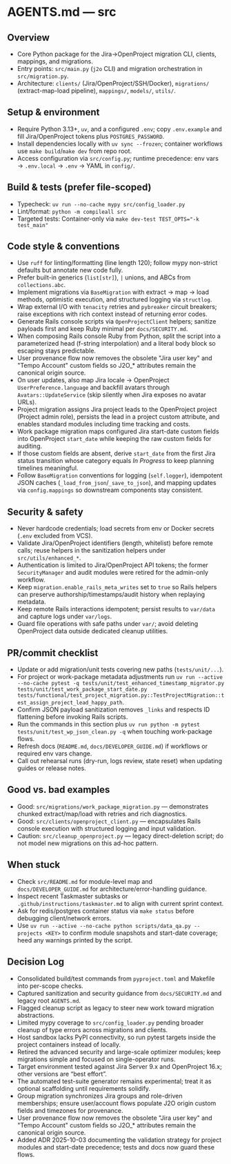 <!-- Managed by agent: keep sections and order; edit content, not structure. Last updated: 2025-09-30 -->
# AGENTS.md — src

## Overview
- Core Python package for the Jira→OpenProject migration CLI, clients, mappings, and migrations.
- Entry points: `src/main.py` (`j2o` CLI) and migration orchestration in `src/migration.py`.
- Architecture: `clients/` (Jira/OpenProject/SSH/Docker), `migrations/` (extract-map-load pipeline), `mappings/`, `models/`, `utils/`.

## Setup & environment
- Require Python 3.13+, `uv`, and a configured `.env`; copy `.env.example` and fill Jira/OpenProject tokens plus `POSTGRES_PASSWORD`.
- Install dependencies locally with `uv sync --frozen`; container workflows use `make build`/`make dev` from repo root.
- Access configuration via `src/config.py`; runtime precedence: env vars → `.env.local` → `.env` → YAML in `config/`.

## Build & tests (prefer file-scoped)
- Typecheck: `uv run --no-cache mypy src/config_loader.py`
- Lint/format: `python -m compileall src`
- Targeted tests: Container-only via `make dev-test TEST_OPTS="-k test_main"`

## Code style & conventions
- Use `ruff` for linting/formatting (line length 120); follow mypy non-strict defaults but annotate new code fully.
- Prefer built-in generics (`list[str]`), `|` unions, and ABCs from `collections.abc`.
- Implement migrations via `BaseMigration` with extract → map → load methods, optimistic execution, and structured logging via `structlog`.
- Wrap external I/O with `tenacity` retries and `pybreaker` circuit breakers; raise exceptions with rich context instead of returning error codes.
- Generate Rails console scripts via `OpenProjectClient` helpers; sanitize payloads first and keep Ruby minimal per `docs/SECURITY.md`.
- When composing Rails console Ruby from Python, split the script into a parameterized head (f-string interpolation) and a literal body block so escaping stays predictable.
- User provenance flow now removes the obsolete "Jira user key" and "Tempo Account" custom fields so J2O_* attributes remain the canonical origin source.
- On user updates, also map Jira locale → OpenProject `UserPreference.language` and backfill avatars through `Avatars::UpdateService` (skip silently when Jira exposes no avatar URLs).
- Project migration assigns Jira project leads to the OpenProject project (Project admin role), persists the lead in a project custom attribute, and enables standard modules including time tracking and costs.
- Work package migration maps configured Jira start-date custom fields into OpenProject `start_date` while keeping the raw custom fields for auditing.
- If those custom fields are absent, derive `start_date` from the first Jira status transition whose category equals *In Progress* to keep planning timelines meaningful.
- Follow `BaseMigration` conventions for logging (`self.logger`), idempotent JSON caches (`_load_from_json`/`_save_to_json`), and mapping updates via `config.mappings` so downstream components stay consistent.

## Security & safety
- Never hardcode credentials; load secrets from env or Docker secrets (`.env` excluded from VCS).
- Validate Jira/OpenProject identifiers (length, whitelist) before remote calls; reuse helpers in the sanitization helpers under `src/utils/enhanced_*`.
- Authentication is limited to Jira/OpenProject API tokens; the former `SecurityManager` and audit modules were retired for the admin-only workflow.
- Keep `migration.enable_rails_meta_writes` set to `true` so Rails helpers can preserve authorship/timestamps/audit history when replaying metadata.
- Keep remote Rails interactions idempotent; persist results to `var/data` and capture logs under `var/logs`.
- Guard file operations with safe paths under `var/`; avoid deleting OpenProject data outside dedicated cleanup utilities.

## PR/commit checklist
- Update or add migration/unit tests covering new paths (`tests/unit/...`).
- For project or work-package metadata adjustments run `uv run --active --no-cache pytest -q tests/unit/test_enhanced_timestamp_migrator.py tests/unit/test_work_package_start_date.py tests/functional/test_project_migration.py::TestProjectMigration::test_assign_project_lead_happy_path`.
- Confirm JSON payload sanitization removes `_links` and respects ID flattening before invoking Rails scripts.
- Run the commands in this section plus `uv run python -m pytest tests/unit/test_wp_json_clean.py -q` when touching work-package flows.
- Refresh docs (`README.md`, `docs/DEVELOPER_GUIDE.md`) if workflows or required env vars change.
- Call out rehearsal runs (dry-run, logs review, state reset) when updating guides or release notes.

## Good vs. bad examples
- Good: `src/migrations/work_package_migration.py` — demonstrates chunked extract/map/load with retries and rich diagnostics.
- Good: `src/clients/openproject_client.py` — encapsulates Rails console execution with structured logging and input validation.
- Caution: `src/cleanup_openproject.py` — legacy direct-deletion script; do not model new migrations on this ad-hoc pattern.

## When stuck
- Check `src/README.md` for module-level map and `docs/DEVELOPER_GUIDE.md` for architecture/error-handling guidance.
- Inspect recent Taskmaster subtasks or `.github/instructions/taskmaster.md` to align with current sprint context.
- Ask for redis/postgres container status via `make status` before debugging client/network errors.
- Use `uv run --active --no-cache python scripts/data_qa.py --projects <KEY>` to confirm module snapshots and start-date coverage; heed any warnings printed by the script.

## Decision Log
- Consolidated build/test commands from `pyproject.toml` and Makefile into per-scope checks.
- Captured sanitization and security guidance from `docs/SECURITY.md` and legacy root `AGENTS.md`.
- Flagged cleanup script as legacy to steer new work toward migration abstractions.
- Limited mypy coverage to `src/config_loader.py` pending broader cleanup of type errors across migrations and clients.
- Host sandbox lacks PyPI connectivity, so run pytest targets inside the project containers instead of locally.
- Retired the advanced security and large-scale optimizer modules; keep migrations simple and focused on single-operator runs.
- Target environment tested against Jira Server 9.x and OpenProject 16.x; other versions are “best effort”.
- The automated test-suite generator remains experimental; treat it as optional scaffolding until requirements solidify.
- Group migration synchronizes Jira groups and role-driven memberships; ensure user/account flows populate J2O origin custom fields and timezones for provenance.
- User provenance flow now removes the obsolete "Jira user key" and "Tempo Account" custom fields so J2O_* attributes remain the canonical origin source.
- Added ADR 2025-10-03 documenting the validation strategy for project modules and start-date precedence; tests and docs now guard these flows.
